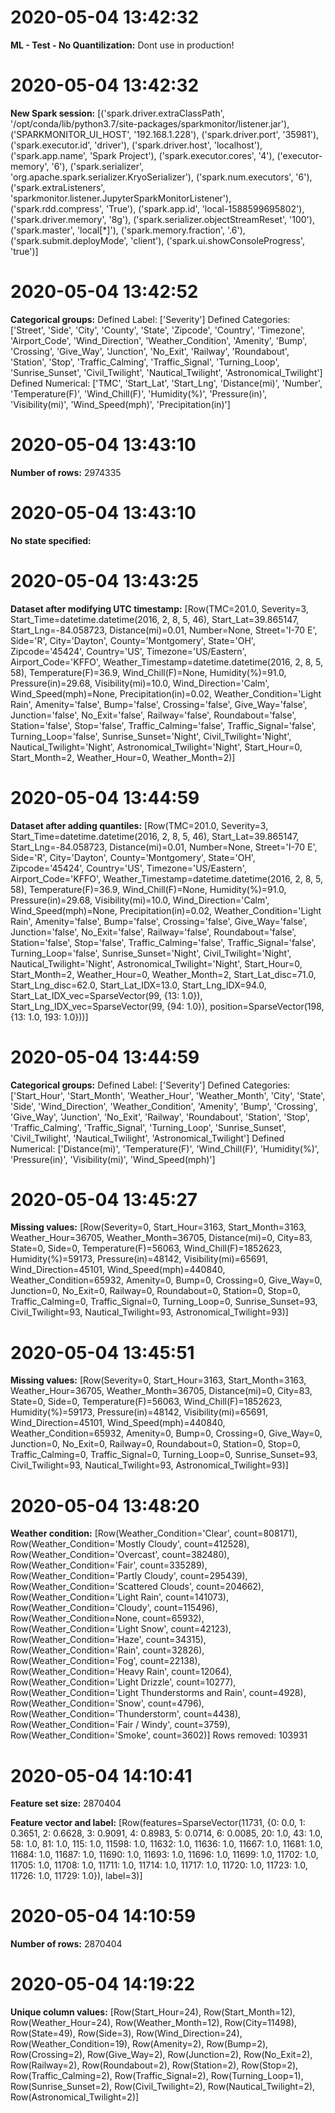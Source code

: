 

# 2020-05-04 13:42:32 
__ML - Test - No Quantilization:__
Dont use in production!

# 2020-05-04 13:42:32 
__New Spark session:__
[('spark.driver.extraClassPath', '/opt/conda/lib/python3.7/site-packages/sparkmonitor/listener.jar'), ('SPARKMONITOR_UI_HOST', '192.168.1.228'), ('spark.driver.port', '35981'), ('spark.executor.id', 'driver'), ('spark.driver.host', 'localhost'), ('spark.app.name', 'Spark Project'), ('spark.executor.cores', '4'), ('executor-memory', '6'), ('spark.serializer', 'org.apache.spark.serializer.KryoSerializer'), ('spark.num.executors', '6'), ('spark.extraListeners', 'sparkmonitor.listener.JupyterSparkMonitorListener'), ('spark.rdd.compress', 'True'), ('spark.app.id', 'local-1588599695802'), ('spark.driver.memory', '8g'), ('spark.serializer.objectStreamReset', '100'), ('spark.master', 'local[*]'), ('spark.memory.fraction', '.6'), ('spark.submit.deployMode', 'client'), ('spark.ui.showConsoleProgress', 'true')]

# 2020-05-04 13:42:52 
__Categorical groups:__
Defined Label:
['Severity']
Defined Categories:
['Street', 'Side', 'City', 'County', 'State', 'Zipcode', 'Country', 'Timezone', 'Airport_Code', 'Wind_Direction', 'Weather_Condition', 'Amenity', 'Bump', 'Crossing', 'Give_Way', 'Junction', 'No_Exit', 'Railway', 'Roundabout', 'Station', 'Stop', 'Traffic_Calming', 'Traffic_Signal', 'Turning_Loop', 'Sunrise_Sunset', 'Civil_Twilight', 'Nautical_Twilight', 'Astronomical_Twilight']
Defined Numerical:
['TMC', 'Start_Lat', 'Start_Lng', 'Distance(mi)', 'Number', 'Temperature(F)', 'Wind_Chill(F)', 'Humidity(%)', 'Pressure(in)', 'Visibility(mi)', 'Wind_Speed(mph)', 'Precipitation(in)']

# 2020-05-04 13:43:10 
__Number of rows:__
2974335

# 2020-05-04 13:43:10 
__No state specified:__


# 2020-05-04 13:43:25 
__Dataset after modifying UTC timestamp:__
[Row(TMC=201.0, Severity=3, Start_Time=datetime.datetime(2016, 2, 8, 5, 46), Start_Lat=39.865147, Start_Lng=-84.058723, Distance(mi)=0.01, Number=None, Street='I-70 E', Side='R', City='Dayton', County='Montgomery', State='OH', Zipcode='45424', Country='US', Timezone='US/Eastern', Airport_Code='KFFO', Weather_Timestamp=datetime.datetime(2016, 2, 8, 5, 58), Temperature(F)=36.9, Wind_Chill(F)=None, Humidity(%)=91.0, Pressure(in)=29.68, Visibility(mi)=10.0, Wind_Direction='Calm', Wind_Speed(mph)=None, Precipitation(in)=0.02, Weather_Condition='Light Rain', Amenity='false', Bump='false', Crossing='false', Give_Way='false', Junction='false', No_Exit='false', Railway='false', Roundabout='false', Station='false', Stop='false', Traffic_Calming='false', Traffic_Signal='false', Turning_Loop='false', Sunrise_Sunset='Night', Civil_Twilight='Night', Nautical_Twilight='Night', Astronomical_Twilight='Night', Start_Hour=0, Start_Month=2, Weather_Hour=0, Weather_Month=2)]

# 2020-05-04 13:44:59 
__Dataset after adding quantiles:__
[Row(TMC=201.0, Severity=3, Start_Time=datetime.datetime(2016, 2, 8, 5, 46), Start_Lat=39.865147, Start_Lng=-84.058723, Distance(mi)=0.01, Number=None, Street='I-70 E', Side='R', City='Dayton', County='Montgomery', State='OH', Zipcode='45424', Country='US', Timezone='US/Eastern', Airport_Code='KFFO', Weather_Timestamp=datetime.datetime(2016, 2, 8, 5, 58), Temperature(F)=36.9, Wind_Chill(F)=None, Humidity(%)=91.0, Pressure(in)=29.68, Visibility(mi)=10.0, Wind_Direction='Calm', Wind_Speed(mph)=None, Precipitation(in)=0.02, Weather_Condition='Light Rain', Amenity='false', Bump='false', Crossing='false', Give_Way='false', Junction='false', No_Exit='false', Railway='false', Roundabout='false', Station='false', Stop='false', Traffic_Calming='false', Traffic_Signal='false', Turning_Loop='false', Sunrise_Sunset='Night', Civil_Twilight='Night', Nautical_Twilight='Night', Astronomical_Twilight='Night', Start_Hour=0, Start_Month=2, Weather_Hour=0, Weather_Month=2, Start_Lat_disc=71.0, Start_Lng_disc=62.0, Start_Lat_IDX=13.0, Start_Lng_IDX=94.0, Start_Lat_IDX_vec=SparseVector(99, {13: 1.0}), Start_Lng_IDX_vec=SparseVector(99, {94: 1.0}), position=SparseVector(198, {13: 1.0, 193: 1.0}))]

# 2020-05-04 13:44:59 
__Categorical groups:__
Defined Label:
['Severity']
Defined Categories:
['Start_Hour', 'Start_Month', 'Weather_Hour', 'Weather_Month', 'City', 'State', 'Side', 'Wind_Direction', 'Weather_Condition', 'Amenity', 'Bump', 'Crossing', 'Give_Way', 'Junction', 'No_Exit', 'Railway', 'Roundabout', 'Station', 'Stop', 'Traffic_Calming', 'Traffic_Signal', 'Turning_Loop', 'Sunrise_Sunset', 'Civil_Twilight', 'Nautical_Twilight', 'Astronomical_Twilight']
Defined Numerical:
['Distance(mi)', 'Temperature(F)', 'Wind_Chill(F)', 'Humidity(%)', 'Pressure(in)', 'Visibility(mi)', 'Wind_Speed(mph)']

# 2020-05-04 13:45:27 
__Missing values:__
[Row(Severity=0, Start_Hour=3163, Start_Month=3163, Weather_Hour=36705, Weather_Month=36705, Distance(mi)=0, City=83, State=0, Side=0, Temperature(F)=56063, Wind_Chill(F)=1852623, Humidity(%)=59173, Pressure(in)=48142, Visibility(mi)=65691, Wind_Direction=45101, Wind_Speed(mph)=440840, Weather_Condition=65932, Amenity=0, Bump=0, Crossing=0, Give_Way=0, Junction=0, No_Exit=0, Railway=0, Roundabout=0, Station=0, Stop=0, Traffic_Calming=0, Traffic_Signal=0, Turning_Loop=0, Sunrise_Sunset=93, Civil_Twilight=93, Nautical_Twilight=93, Astronomical_Twilight=93)]

# 2020-05-04 13:45:51 
__Missing values:__
[Row(Severity=0, Start_Hour=3163, Start_Month=3163, Weather_Hour=36705, Weather_Month=36705, Distance(mi)=0, City=83, State=0, Side=0, Temperature(F)=56063, Wind_Chill(F)=1852623, Humidity(%)=59173, Pressure(in)=48142, Visibility(mi)=65691, Wind_Direction=45101, Wind_Speed(mph)=440840, Weather_Condition=65932, Amenity=0, Bump=0, Crossing=0, Give_Way=0, Junction=0, No_Exit=0, Railway=0, Roundabout=0, Station=0, Stop=0, Traffic_Calming=0, Traffic_Signal=0, Turning_Loop=0, Sunrise_Sunset=93, Civil_Twilight=93, Nautical_Twilight=93, Astronomical_Twilight=93)]

# 2020-05-04 13:48:20 
__Weather condition:__
[Row(Weather_Condition='Clear', count=808171), Row(Weather_Condition='Mostly Cloudy', count=412528), Row(Weather_Condition='Overcast', count=382480), Row(Weather_Condition='Fair', count=335289), Row(Weather_Condition='Partly Cloudy', count=295439), Row(Weather_Condition='Scattered Clouds', count=204662), Row(Weather_Condition='Light Rain', count=141073), Row(Weather_Condition='Cloudy', count=115496), Row(Weather_Condition=None, count=65932), Row(Weather_Condition='Light Snow', count=42123), Row(Weather_Condition='Haze', count=34315), Row(Weather_Condition='Rain', count=32826), Row(Weather_Condition='Fog', count=22138), Row(Weather_Condition='Heavy Rain', count=12064), Row(Weather_Condition='Light Drizzle', count=10277), Row(Weather_Condition='Light Thunderstorms and Rain', count=4928), Row(Weather_Condition='Snow', count=4796), Row(Weather_Condition='Thunderstorm', count=4438), Row(Weather_Condition='Fair / Windy', count=3759), Row(Weather_Condition='Smoke', count=3602)]
Rows removed: 103931

# 2020-05-04 14:10:41 
__Feature set size:__
2870404

__Feature vector and label:__
[Row(features=SparseVector(11731, {0: 0.0, 1: 0.3651, 2: 0.6628, 3: 0.9091, 4: 0.8983, 5: 0.0714, 6: 0.0085, 20: 1.0, 43: 1.0, 58: 1.0, 81: 1.0, 115: 1.0, 11598: 1.0, 11632: 1.0, 11636: 1.0, 11667: 1.0, 11681: 1.0, 11684: 1.0, 11687: 1.0, 11690: 1.0, 11693: 1.0, 11696: 1.0, 11699: 1.0, 11702: 1.0, 11705: 1.0, 11708: 1.0, 11711: 1.0, 11714: 1.0, 11717: 1.0, 11720: 1.0, 11723: 1.0, 11726: 1.0, 11729: 1.0}), label=3)]

# 2020-05-04 14:10:59 
__Number of rows:__
2870404

# 2020-05-04 14:19:22 
__Unique column values:__
[Row(Start_Hour=24), Row(Start_Month=12), Row(Weather_Hour=24), Row(Weather_Month=12), Row(City=11498), Row(State=49), Row(Side=3), Row(Wind_Direction=24), Row(Weather_Condition=19), Row(Amenity=2), Row(Bump=2), Row(Crossing=2), Row(Give_Way=2), Row(Junction=2), Row(No_Exit=2), Row(Railway=2), Row(Roundabout=2), Row(Station=2), Row(Stop=2), Row(Traffic_Calming=2), Row(Traffic_Signal=2), Row(Turning_Loop=1), Row(Sunrise_Sunset=2), Row(Civil_Twilight=2), Row(Nautical_Twilight=2), Row(Astronomical_Twilight=2)]